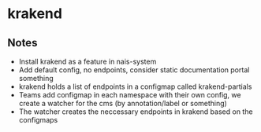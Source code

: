 # krakend


## Notes

* Install krakend as a feature in nais-system
* Add default config, no endpoints, consider static documentation portal something
* krakend holds a list of endpoints in a configmap called krakend-partials
* Teams add configmap in each namespace with their own config, we create a watcher for the cms (by annotation/label or something)
* The watcher creates the neccessary endpoints in krakend based on the configmaps

